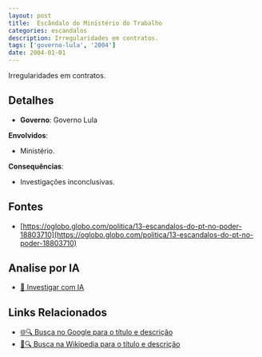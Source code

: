 ```yaml
---
layout: post
title:  Escândalo do Ministério do Trabalho
categories: escandalos
description: Irregularidades em contratos.
tags: ['governo-lula', '2004']
date: 2004-01-01
---
```


Irregularidades em contratos.

## Detalhes
- **Governo**: Governo Lula

**Envolvidos**:
- Ministério.


**Consequências**:
- Investigações inconclusivas.


## Fontes
- [https://oglobo.globo.com/politica/13-escandalos-do-pt-no-poder-18803710](https://oglobo.globo.com/politica/13-escandalos-do-pt-no-poder-18803710)


## Analise por IA
- [🤖 Investigar com IA](https://www.perplexity.ai/search?q=Esc%C3%A2ndalo%20do%20Minist%C3%A9rio%20do%20Trabalho%20Irregularidades%20em%20contratos.%20Governo%20Lula)

## Links Relacionados
- [🌐🔍 Busca no Google para o título e descrição](https://www.google.com/search?q=Esc%C3%A2ndalo%20do%20Minist%C3%A9rio%20do%20Trabalho%20Irregularidades%20em%20contratos.%20Governo%20Lula)
- [📖🔍 Busca na Wikipedia para o título e descrição](https://pt.wikipedia.org/w/index.php?search=Esc%C3%A2ndalo%20do%20Minist%C3%A9rio%20do%20Trabalho%20Irregularidades%20em%20contratos.%20Governo%20Lula)

